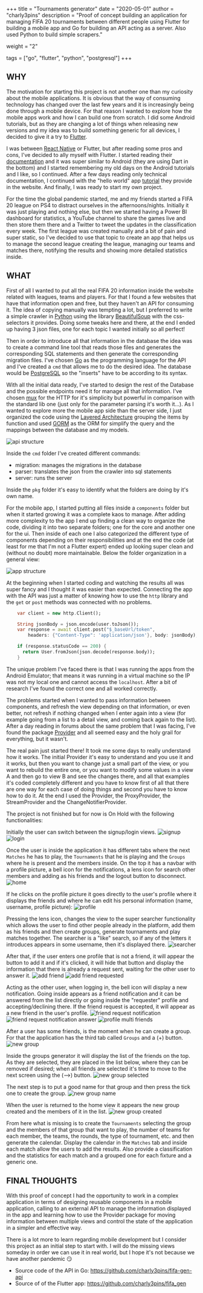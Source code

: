 +++
title = "Tournaments generator"
date = "2020-05-01"
author = "charly3pins"
description = "Proof of concept building an application for managing FIFA 20 tournaments between different people using Flutter for building a mobile app and Go for building an API acting as a server. Also used Python to build simple scrapers."

weight = "2"

tags = ["go", "flutter", "python", "postgresql"]
+++
## WHY

The motivation for starting this project is not another one than my curiosity about the mobile applications. It is obvious that the way of consuming technology has changed over the last few years and it is increasingly being done through a mobile device. For that reason I wanted to explore how the mobile apps work and how I can build one from scratch. 
I did some Android tutorials, but as they are changing a lot of things when releasing new versions and my idea was to build something generic for all devices, I decided to give it a try to [Flutter](https://flutter.dev/).

I was between [React Native](https://reactnative.dev/) or Flutter, but after reading some pros and cons, I've decided to ally myself with Flutter. I started reading their [documentation](https://flutter.dev/docs) and it was super similar to Android (they are using Dart in the bottom) and I started remembering my old days on the Android tutorials and I like, so I continued. After a few days reading only technical documentation, I continued with the "hello world" app [tutorial](https://flutter.dev/docs/get-started/codelab) they provide in the website. And finally, I was ready to start my own project.

For the time the global pandemic started, me and my friends started a FIFA 20 league on PS4 to distract ourselves in the afternoons/nights. Initially it was just playing and nothing else, but then we started having a Power BI dashboard for statistics, a YouTube channel to share the games live and then store them there and a Twitter to tweet the updates in the classification every week. The first league was created manually and a bit of pain and super static, so I've decided to use that topic to create an app that helps us to manage the second league creating the league, managing our teams and matches there, notifying the results and showing more detailed statistics inside.

## WHAT

First of all I wanted to put all the real FIFA 20 information inside the website related with leagues, teams and players. For that I found a few websites that have that information open and free, but they haven't an API for consuming it. The idea of copying manually was tempting a lot, but I preferred to write a simple crawler in [Python](https://www.python.org/) using the library [BeautifulSoup](https://www.crummy.com/software/BeautifulSoup/bs4/doc/#css-selectors) with the css-selectors it provides. Doing some tweaks here and there, at the end I ended up having 3 json files, one for each topic I wanted initially so all perfect!

Then in order to introduce all that information in the database the idea was to create a command line tool that reads those files and generates the corresponding SQL statements and then generate the corresponding migration files.
I've chosen [Go](https://golang.org/) as the programming language for the API and I've created a `cmd` that allows me to do the desired idea. The database would be [PostgreSQL](https://www.postgresql.org/) so the "inserts" have to be according to its syntax.

With all the initial data ready, I've started to design the rest of the Database and the possible endpoints need it for manage all that information. I've chosen [mux](https://github.com/gorilla/mux) for the HTTP for it's simplicity but powerful in comparison with the standard lib one (just only for the parameter parsing it's worth it...). As I wanted to explore more the mobile app side than the server side, I just organized the code using the [Layered Architecture](https://www.oreilly.com/library/view/software-architecture-patterns/9781491971437/ch01.html) grouping the items by function and used [GORM](https://gorm.io/index.html) as the ORM for simplify the query and the mappings between the database and my models.

![api structure](/images/code/tournaments-generator/api-structure.jpeg)

Inside the `cmd` folder I've created different commands:
- migration: manages the migrations in the database
- parser: translates the json from the crawler into sql statements
- server: runs the server

Inside the `pkg` folder it's easy to identify what the folders are doing by it's own name.

For the mobile app, I started putting all files inside a `components` folder but when it started growing it was a complete kaos to manage. After adding more complexity to the app I end up finding a clean way to organize the code, dividing it into two separate folders; one for the core and another one for the ui. Then inside of each one I also categorized the different type of components depending on their responsibilities and at the end the code (at least for me that I'm not a Flutter expert) ended up looking super clean and (without no doubt) more maintainable. Below the folder organization in a general view:

![app structure](/images/code/tournaments-generator/app-structure.jpeg)

At the beginning when I started coding and watching the results all was super fancy and I thought it was easier than expected. Connecting the app with the API was just a matter of knowing how to use the `http` library and the `get` or `post` methods was connected with no problems.

```dart
    var client = new http.Client();

    String jsonBody = json.encode(user.toJson());
    var response = await client.post("$_baseUrl/token",
        headers: {"Content-Type": 'application/json'}, body: jsonBody);

    if (response.statusCode == 200) {
      return User.fromJson(json.decode(response.body));
    }
```

The unique problem I've faced there is that I was running the apps from the Android Emulator; that means it was running in a virtual machine so the IP was not my local one and cannot access the `localhost`. After a bit of research I've found the correct one and all worked correctly.

The problems started when I wanted to pass information between components, and refresh the view depending on that information, or even better, not refresh if nothing changed when I enter again into a view (for example going from a list to a detail view, and coming back again to the list). After a day reading in forums about the same problem that I was facing, I've found the package [Provider](https://pub.dev/packages/provider) and all seemed easy and the holy grail for everything, but it wasn't. 

The real pain just started there! It took me some days to really understand how it works. The initial Provider it's easy to understand and you use it and it works, but then you want to change just a small part of the view, or you want to rebuild the entire one, or you want to modify some values in a view A and then go to view B and see the changes there, and all that examples it's coded completely different and you have to know first of all that there are one way for each case of doing things and second you have to know how to do it. At the end I used the Provider, the ProxyProvider, the StreamProvider and the ChangeNotifierProvider.

The project is not finished but for now is On Hold with the following functionalities:

Initially the user can switch between the signup/login views.
![signup](/images/code/tournaments-generator/signup.png)
![login](/images/code/tournaments-generator/login.png)

Once the user is inside the application it has different tabs where the next `Matches` he has to play, the `Tournaments` that he is playing and the `Groups` where he is present and the members inside. On the top it has a navbar with a profile picture, a bell icon for the notifications, a lens icon for search other members and adding as his friends and the logout button to disconnect.
![home](/images/code/tournaments-generator/home.png)

If he clicks on the profile picture it goes directly to the user's profile where it displays the friends and where he can edit his personal information (name, username, profile picture):
![profile](/images/code/tournaments-generator/profile.png)

Pressing the lens icon, changes the view to the super searcher functionality which allows the user to find other people already in the platform, add them as his friends and then create groups, generate tournaments and play matches together. The searcher is a "like" search, so if any of the letters it introduces appears in some username, then it's displayed there.
![searcher](/images/code/tournaments-generator/searcher.png)

After that, if the user enters one profile that is not a friend, it will appear the button to add it and if it's clicked, it will hide that button and display the information that there is already a request sent, waiting for the other user to answer it.
![add friend](/images/code/tournaments-generator/add-friend.png)
![add friend requested](/images/code/tournaments-generator/add-friend-requested.png)

Acting as the other user, when logging in, the bell icon will display a new notification. Going inside appears as a friend notification and it can be answered from the list directly or going inside the "requester" profile and accepting/declining there. If the friend request is accepted, it will appear as a new friend in the user's profile.
![friend request notification](/images/code/tournaments-generator/friend-request-notification.png)
![friend request notification answer](/images/code/tournaments-generator/friend-request-notification-answer.png)
![profile multi friends](/images/code/tournaments-generator/profile-multifriends.png)

After a user has some friends, is the moment when he can create a group. For that the application has the third tab called `Groups` and a (+) button.
![new group](/images/code/tournaments-generator/new-group.png)

Inside the groups generator it will display the list of the friends on the top. As they are selected, they are placed in the list below, where they can be removed if desired; when all friends are selected it's time to move to the next screen using the (-->) button.
![new group selected](/images/code/tournaments-generator/new-group-selected.png)

The next step is to put a good name for that group and then press the tick one to create the group.
![new group name](/images/code/tournaments-generator/new-group-name.png)

When the user is returned to the home view it appears the new group created and the members of it in the list.
![new group created](/images/code/tournaments-generator/new-group-created.png)

From here what is missing is to create the `Tournaments` selecting the group and the members of that group that want to play, the number of teams for each member, the teams, the rounds, the type of tournament, etc. and then generate the calendar. Display the calendar in the `Matches` tab and inside each match allow the users to add the results. Also provide a classification and the statistics for each match and a grouped one for each fixture and a generic one.

## FINAL THOUGHTS

With this proof of concept I had the opportunity to work in a complex application in terms of designing reusable components in a mobile application, calling to an external API to manage the information displayed in the app and learning how to use the Provider package for moving information between multiple views and control the state of the application in a simpler and effective way.

There is a lot more to learn regarding mobile development but I consider this project as an initial step to start with. I will do the missing views someday in order we can use it in real world, but I hope it's not because we have another pandemic 😏

- Source code of the API in Go: https://github.com/charly3pins/fifa-gen-api
- Source of of the Flutter app: https://github.com/charly3pins/fifa_gen

